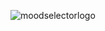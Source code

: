 ![moodselectorlogo](https://github.com/user-attachments/assets/a0801aed-ad1e-44f2-9fde-4dca1844f42a)
